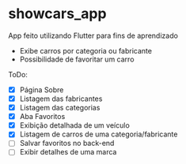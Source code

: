 # showcars_app

App feito utilizando Flutter para fins de aprendizado

- Exibe carros por categoria ou fabricante
- Possibilidade de favoritar um carro


ToDo:
- [x] Página Sobre
- [x] Listagem das fabricantes
- [X] Listagem das categorias
- [X] Aba Favoritos
- [X] Exibição detalhada de um veículo
- [X] Listagem de carros de uma categoria/fabricante
- [ ] Salvar favoritos no back-end
- [ ] Exibir detalhes de uma marca